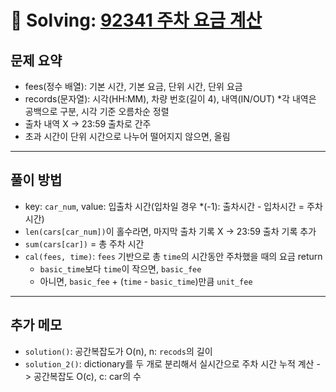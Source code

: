 # 📝 Solving: [92341 주차 요금 계산](https://school.programmers.co.kr/learn/courses/30/lessons/92341)

## 문제 요약

- fees(정수 배열): 기본 시간, 기본 요금, 단위 시간, 단위 요금
- records(문자열): 시각(HH:MM), 차량 번호(길이 4), 내역(IN/OUT) *각 내역은 공백으로 구분, 시각 기준 오름차순 정렬
- 출차 내역 X -> 23:59 출차로 간주
- 초과 시간이 단위 시간으로 나누어 떨어지지 않으면, 올림

---

## 풀이 방법

- key: `car_num`, value: 입출차 시간(입차일 경우 *(-1): 출차시간 - 입차시간 = 주차시간)
- `len(cars[car_num])`이 홀수라면, 마지막 출차 기록 X -> 23:59 출차 기록 추가
- `sum(cars[car])` = 총 주차 시간
- `cal(fees, time)`: `fees` 기반으로 총 `time`의 시간동안 주차했을 때의 요금 return
  - `basic_time`보다 `time`이 작으면, `basic_fee`
  - 아니면, `basic_fee` + (`time` - `basic_time`)만큼 `unit_fee`
  
  
---  

## 추가 메모

- `solution()`: 공간복잡도가 O(n), n: `recods`의 길이
- `solution_2()`: dictionary를 두 개로 분리해서 실시간으로 주차 시간 누적 계산 -> 공간복잡도 O(c), c: car의 수